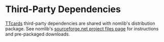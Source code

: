 # Third-Party Dependencies #

[TTcards](http://github.com/i8degrees/ttcards/) third-party dependencies are shared with nomlib's distribution package. See nomlib's [sourceforge.net project files page](http://sourceforge.net/projects/nomlib/files/) for instructions and pre-packaged downloads.
